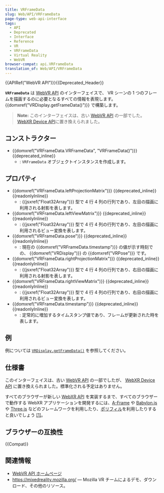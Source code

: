 ```yaml
---
title: VRFrameData
slug: Web/API/VRFrameData
page-type: web-api-interface
tags:
  - API
  - Deprecated
  - Interface
  - Reference
  - VR
  - VRFrameData
  - Virtual Reality
  - WebVR
browser-compat: api.VRFrameData
translation_of: Web/API/VRFrameData
---
```

{{APIRef("WebVR API")}}{{Deprecated_Header}}

**`VRFrameData`** は [WebVR API]("/ja/docs/Web/API/WebVR_API) のインターフェイスで、 VR シーンの 1 つのフレームを描画するのに必要となるすべての情報を表現します。 {{domxref("VRDisplay.getFrameData()")}} で構築します。

> **Note:** このインターフェイスは、古い [WebVR API](https://immersive-web.github.io/webvr/spec/1.1/) の一部でした。 [WebXR Device API](https://immersive-web.github.io/webxr/)に置き換えられました。

## コンストラクター

- {{domxref("VRFrameData.VRFrameData", "VRFrameData()")}} {{deprecated_inline}}
  - : `VRFrameData` オブジェクトインスタンスを作成します。

## プロパティ

- {{domxref("VRFrameData.leftProjectionMatrix")}} {{deprecated_inline}}{{readonlyInline}}
  - : {{jsxref("Float32Array")}} 型で 4 行 4 列の行列であり、左目の描画に利用される射影を表します。
- {{domxref("VRFrameData.leftViewMatrix")}} {{deprecated_inline}}{{readonlyInline}}
  - : {{jsxref("Float32Array")}} 型で 4 行 4 列の行列であり、左目の描画に利用されるビュー変換を表します。
- {{domxref("VRFrameData.pose")}} {{deprecated_inline}}{{readonlyInline}}
  - : 現在の {{domxref("VRFrameData.timestamp")}} の値が示す時刻での、 {{domxref("VRDisplay")}} の {{domxref("VRPose")}} です。
- {{domxref("VRFrameData.rightProjectionMatrix")}} {{deprecated_inline}}{{readonlyInline}}
  - : {{jsxref("Float32Array")}} 型で 4 行 4 列の行列であり、右目の描画に利用される射影を表します。
- {{domxref("VRFrameData.rightViewMatrix")}} {{deprecated_inline}}{{readonlyInline}}
  - : {{jsxref("Float32Array")}} 型で 4 行 4 列の行列であり、右目の描画に利用されるビュー変換を表します。
- {{domxref("VRFrameData.timestamp")}} {{deprecated_inline}}{{readonlyInline}}
  - : 定常的に増加するタイムスタンプ値であり、フレームが更新された時を表します。

## 例

例については [`VRDisplay.getFrameData()`](/ja/docs/Web/API/VRDisplay/getFrameData#例
) を参照してください。

## 仕様書

このインターフェイスは、古い [WebVR API](https://immersive-web.github.io/webvr/spec/1.1/#interface-vrdisplay) の一部でしたが、 [WebXR Device API](https://immersive-web.github.io/webxr/) に置き換えられました。標準化される予定はありません。

すべてのブラウザーが新しい [WebXR API](/ja/docs/Web/API/WebXR_Device_API/Fundamentals) を実装するまで、すべてのブラウザーで動作する WebXR アプリケーションを開発するには、[A-Frame](https://aframe.io/) や [Babylon.js](https://www.babylonjs.com/) や [Three.js](https://threejs.org/) などのフレームワークを利用したり、[ポリフィル](https://github.com/immersive-web/webxr-polyfill)を利用したりすると良いでしょう [\[1\]](https://developer.oculus.com/documentation/web/port-vr-xr/)。

## ブラウザーの互換性

{{Compat}}

## 関連情報

- [WebVR API ホームページ](/ja/docs/Web/API/WebVR_API)
- <https://mixedreality.mozilla.org/> — Mozilla VR チームによるデモ、ダウンロード、その他のリソース。
